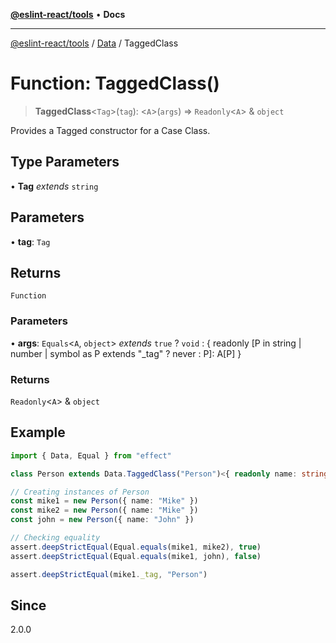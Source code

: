[**@eslint-react/tools**](../../../README.md) • **Docs**

***

[@eslint-react/tools](../../../README.md) / [Data](../README.md) / TaggedClass

# Function: TaggedClass()

> **TaggedClass**\<`Tag`\>(`tag`): \<`A`\>(`args`) => `Readonly`\<`A`\> & `object`

Provides a Tagged constructor for a Case Class.

## Type Parameters

• **Tag** *extends* `string`

## Parameters

• **tag**: `Tag`

## Returns

`Function`

### Parameters

• **args**: `Equals`\<`A`, `object`\> *extends* `true` ? `void` : \{ readonly \[P in string \| number \| symbol as P extends "\_tag" ? never : P\]: A\[P\] \}

### Returns

`Readonly`\<`A`\> & `object`

## Example

```ts
import { Data, Equal } from "effect"

class Person extends Data.TaggedClass("Person")<{ readonly name: string }> {}

// Creating instances of Person
const mike1 = new Person({ name: "Mike" })
const mike2 = new Person({ name: "Mike" })
const john = new Person({ name: "John" })

// Checking equality
assert.deepStrictEqual(Equal.equals(mike1, mike2), true)
assert.deepStrictEqual(Equal.equals(mike1, john), false)

assert.deepStrictEqual(mike1._tag, "Person")
```

## Since

2.0.0
